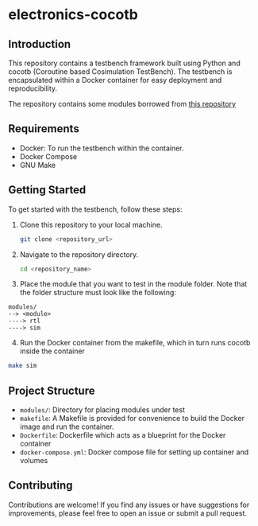 # electronics-cocotb

## Introduction

This repository contains a testbench framework built using Python and cocotb (Coroutine based Cosimulation TestBench). The testbench is encapsulated within a Docker container for easy deployment and reproducibility.

The repository contains some modules borrowed from [this repository](https://github.com/patricab/sap-1/)

## Requirements
- Docker: To run the testbench within the container.
- Docker Compose
- GNU Make

## Getting Started
To get started with the testbench, follow these steps:

1. Clone this repository to your local machine.
    ```bash
    git clone <repository_url>
    ```
2. Navigate to the repository directory.
    ```bash
    cd <repository_name>
    ```
3. Place the module that you want to test in the module folder. 
Note that the folder structure must look like the following:
```
modules/
--> <module>
----> rtl
----> sim
```
    
4. Run the Docker container from the makefile, which in turn runs cocotb inside the container
```bash
make sim
```

## Project Structure
- `modules/`: Directory for placing modules under test
- `makefile`: A Makefile is provided for convenience to build the Docker image and run the container.
- `Dockerfile`: Dockerfile which acts as a blueprint for the Docker container
- `docker-compose.yml`: Docker compose file for setting up container and volumes

## Contributing
Contributions are welcome! If you find any issues or have suggestions for improvements, please feel free to open an issue or submit a pull request.
